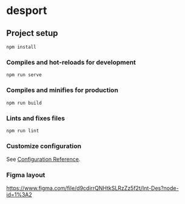 # desport

## Project setup
```
npm install
```

### Compiles and hot-reloads for development
```
npm run serve
```

### Compiles and minifies for production
```
npm run build
```

### Lints and fixes files
```
npm run lint
```

### Customize configuration
See [Configuration Reference](https://cli.vuejs.org/config/).

### Figma layout
https://www.figma.com/file/d9cdirrQNHtkSLRzZz5f2t/Int-Des?node-id=1%3A2